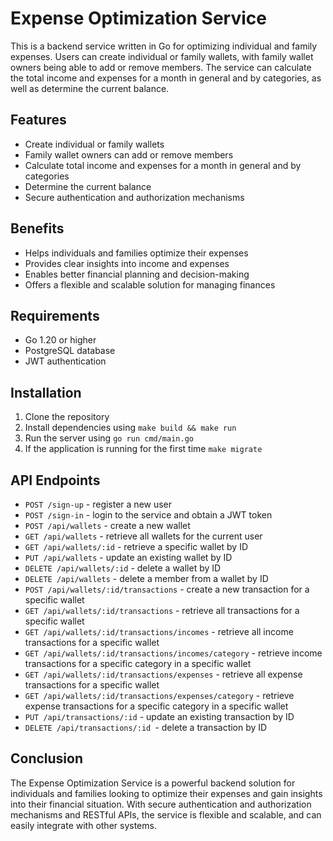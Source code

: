 # Expense Optimization Service

This is a backend service written in Go for optimizing individual and family expenses. Users can create individual or family wallets, with family wallet owners being able to add or remove members. The service can calculate the total income and expenses for a month in general and by categories, as well as determine the current balance.

## Features
- Create individual or family wallets
- Family wallet owners can add or remove members
- Calculate total income and expenses for a month in general and by categories
- Determine the current balance
- Secure authentication and authorization mechanisms

## Benefits
- Helps individuals and families optimize their expenses
- Provides clear insights into income and expenses
- Enables better financial planning and decision-making
- Offers a flexible and scalable solution for managing finances

## Requirements
- Go 1.20 or higher
- PostgreSQL database
- JWT authentication

## Installation
1. Clone the repository
2. Install dependencies using `make build && make run`
3. Run the server using `go run cmd/main.go`
4. If the application is running for the first time `make migrate`

## API Endpoints

- `POST /sign-up` - register a new user
- `POST /sign-in` - login to the service and obtain a JWT token
- `POST /api/wallets` - create a new wallet
- `GET /api/wallets` - retrieve all wallets for the current user
- `GET /api/wallets/:id` - retrieve a specific wallet by ID
- `PUT /api/wallets` - update an existing wallet by ID
- `DELETE /api/wallets/:id` - delete a wallet by ID
- `DELETE /api/wallets` - delete a member from a wallet by ID
- `POST /api/wallets/:id/transactions` - create a new transaction for a specific wallet
- `GET /api/wallets/:id/transactions` - retrieve all transactions for a specific wallet
- `GET /api/wallets/:id/transactions/incomes` - retrieve all income transactions for a specific wallet
- `GET /api/wallets/:id/transactions/incomes/category` - retrieve income transactions for a specific category in a specific wallet
- `GET /api/wallets/:id/transactions/expenses` - retrieve all expense transactions for a specific wallet
- `GET /api/wallets/:id/transactions/expenses/category` - retrieve expense transactions for a specific category in a specific wallet
- `PUT /api/transactions/:id` - update an existing transaction by ID
- `DELETE /api/transactions/:id `- delete a transaction by ID

## Conclusion
The Expense Optimization Service is a powerful backend solution for individuals and families looking to optimize their expenses and gain insights into their financial situation. With secure authentication and authorization mechanisms and RESTful APIs, the service is flexible and scalable, and can easily integrate with other systems.